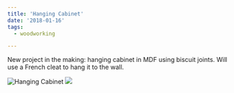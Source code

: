 ```yaml
---
title: 'Hanging Cabinet'
date: '2018-01-16'
tags:
  - woodworking

---
```


New project in the making: hanging cabinet in MDF using biscuit joints.
Will use a French cleat to hang it to the wall.

![Hanging Cabinet](/images/Hanging%20Cabinet.png)
![](/images/Hanging%20Cabinet.jpg)